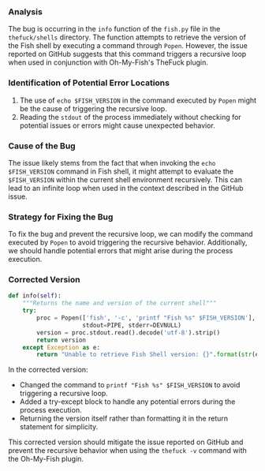 ### Analysis
The bug is occurring in the `info` function of the `fish.py` file in the `thefuck/shells` directory. The function attempts to retrieve the version of the Fish shell by executing a command through `Popen`. However, the issue reported on GitHub suggests that this command triggers a recursive loop when used in conjunction with Oh-My-Fish's TheFuck plugin.

### Identification of Potential Error Locations
1. The use of `echo $FISH_VERSION` in the command executed by `Popen` might be the cause of triggering the recursive loop.
2. Reading the `stdout` of the process immediately without checking for potential issues or errors might cause unexpected behavior.

### Cause of the Bug
The issue likely stems from the fact that when invoking the `echo $FISH_VERSION` command in Fish shell, it might attempt to evaluate the `$FISH_VERSION` within the current shell environment recursively. This can lead to an infinite loop when used in the context described in the GitHub issue.

### Strategy for Fixing the Bug
To fix the bug and prevent the recursive loop, we can modify the command executed by `Popen` to avoid triggering the recursive behavior. Additionally, we should handle potential errors that might arise during the process execution.

### Corrected Version
```python
def info(self):
    """Returns the name and version of the current shell"""
    try:
        proc = Popen(['fish', '-c', 'printf "Fish %s" $FISH_VERSION'],
                     stdout=PIPE, stderr=DEVNULL)
        version = proc.stdout.read().decode('utf-8').strip()
        return version
    except Exception as e:
        return "Unable to retrieve Fish Shell version: {}".format(str(e))
```

In the corrected version:
- Changed the command to `printf "Fish %s" $FISH_VERSION` to avoid triggering a recursive loop.
- Added a try-except block to handle any potential errors during the process execution.
- Returning the version itself rather than formatting it in the return statement for simplicity.

This corrected version should mitigate the issue reported on GitHub and prevent the recursive behavior when using the `thefuck -v` command with the Oh-My-Fish plugin.